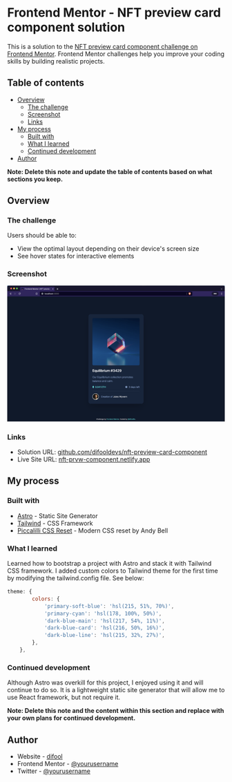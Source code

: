 # Frontend Mentor - NFT preview card component solution

This is a solution to the [NFT preview card component challenge on Frontend Mentor](https://www.frontendmentor.io/challenges/nft-preview-card-component-SbdUL_w0U). Frontend Mentor challenges help you improve your coding skills by building realistic projects.

## Table of contents

-   [Overview](#overview)
    -   [The challenge](#the-challenge)
    -   [Screenshot](#screenshot)
    -   [Links](#links)
-   [My process](#my-process)
    -   [Built with](#built-with)
    -   [What I learned](#what-i-learned)
    -   [Continued development](#continued-development)
-   [Author](#author)

**Note: Delete this note and update the table of contents based on what sections you keep.**

## Overview

### The challenge

Users should be able to:

-   View the optimal layout depending on their device's screen size
-   See hover states for interactive elements

### Screenshot

![](./screenshot.png)

### Links

-   Solution URL: [github.com/difooldevs/nft-preview-card-component](https://github.com/difooldevs/nft-preview-card-component)
-   Live Site URL: [nft-prvw-component.netlify.app](https://nft-prvw-component.netlify.app/)

## My process

### Built with

-   [Astro](https://astro.build) - Static Site Generator
-   [Tailwind](https://tailwindcss.com) - CSS Framework
-   [Piccalilli CSS Reset](https://piccalil.li/blog/a-modern-css-reset/) - Modern CSS reset by Andy Bell

### What I learned

Learned how to bootstrap a project with Astro and stack it with Tailwind CSS framework. I added custom colors to Tailwind theme for the first time by modifying the tailwind.config file. See below:

```js
theme: {
		colors: {
			'primary-soft-blue': 'hsl(215, 51%, 70%)',
			'primary-cyan': 'hsl(178, 100%, 50%)',
			'dark-blue-main': 'hsl(217, 54%, 11%)',
			'dark-blue-card': 'hsl(216, 50%, 16%)',
			'dark-blue-line': 'hsl(215, 32%, 27%)',
		},
	},
```

### Continued development

Although Astro was overkill for this project, I enjoyed using it and will continue to do so. It is a lightweight static site generator that will allow me to use React framework, but not require it.

**Note: Delete this note and the content within this section and replace with your own plans for continued development.**

## Author

-   Website - [difool](difool.dev)
-   Frontend Mentor - [@yourusername](https://www.frontendmentor.io/profile/difooldevs)
-   Twitter - [@yourusername](https://www.twitter.com/difool0x)
